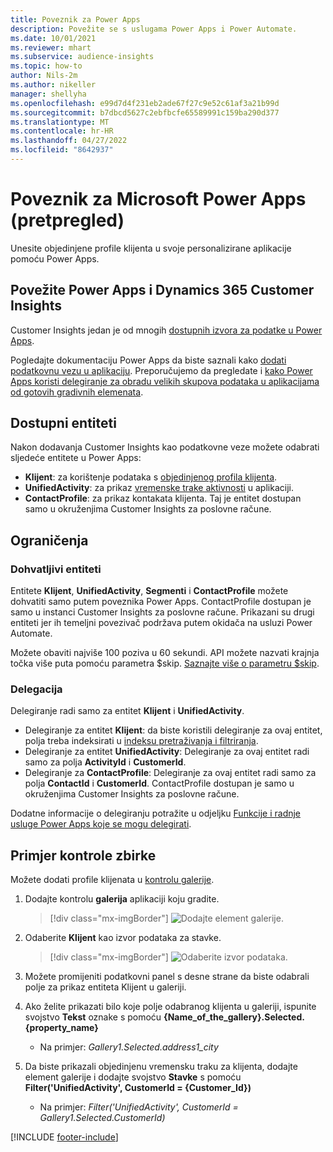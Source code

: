 ```yaml
---
title: Poveznik za Power Apps
description: Povežite se s uslugama Power Apps i Power Automate.
ms.date: 10/01/2021
ms.reviewer: mhart
ms.subservice: audience-insights
ms.topic: how-to
author: Nils-2m
ms.author: nikeller
manager: shellyha
ms.openlocfilehash: e99d7d4f231eb2ade67f27c9e52c61af3a21b99d
ms.sourcegitcommit: b7dbcd5627c2ebfbcfe65589991c159ba290d377
ms.translationtype: MT
ms.contentlocale: hr-HR
ms.lasthandoff: 04/27/2022
ms.locfileid: "8642937"
---
```

# <a name="microsoft-power-apps-connector-preview"></a>Poveznik za Microsoft Power Apps (pretpregled)

Unesite objedinjene profile klijenta u svoje personalizirane aplikacije pomoću Power Apps.

## <a name="connect-power-apps-and-dynamics-365-customer-insights"></a>Povežite Power Apps i Dynamics 365 Customer Insights

Customer Insights jedan je od mnogih [dostupnih izvora za podatke u Power Apps](/powerapps/maker/canvas-apps/working-with-data-sources).

Pogledajte dokumentaciju Power Apps da biste saznali kako [dodati podatkovnu vezu u aplikaciju](/powerapps/maker/canvas-apps/add-data-connection). Preporučujemo da pregledate i [kako Power Apps koristi delegiranje za obradu velikih skupova podataka u aplikacijama od gotovih gradivnih elemenata](/powerapps/maker/canvas-apps/delegation-overview).

## <a name="available-entities"></a>Dostupni entiteti

Nakon dodavanja Customer Insights kao podatkovne veze možete odabrati sljedeće entitete u Power Apps:

- **Klijent**: za korištenje podataka s [objedinjenog profila klijenta](customer-profiles.md).
- **UnifiedActivity**: za prikaz [vremenske trake aktivnosti](activities.md) u aplikaciji.
- **ContactProfile**: za prikaz kontakata klijenta. Taj je entitet dostupan samo u okruženjima Customer Insights za poslovne račune.

## <a name="limitations"></a>Ograničenja

### <a name="retrievable-entities"></a>Dohvatljivi entiteti

Entitete **Klijent**, **UnifiedActivity**, **Segmenti** i **ContactProfile** možete dohvatiti samo putem poveznika Power Apps. ContactProfile dostupan je samo u instanci Customer Insights za poslovne račune. Prikazani su drugi entiteti jer ih temeljni povezivač podržava putem okidača na usluzi Power Automate.

Možete obaviti najviše 100 poziva u 60 sekundi. API možete nazvati krajnja točka više puta pomoću parametra $skip. [Saznajte više o parametru $skip](/connectors/customerinsights/#get-items-from-an-entity).

### <a name="delegation"></a>Delegacija

Delegiranje radi samo za entitet **Klijent** i **UnifiedActivity**. 

- Delegiranje za entitet **Klijent**: da biste koristili delegiranje za ovaj entitet, polja treba indeksirati u [indeksu pretraživanja i filtriranja](search-filter-index.md).  
- Delegiranje za entitet **UnifiedActivity**: Delegiranje za ovaj entitet radi samo za polja **ActivityId** i **CustomerId**.  
- Delegiranje za **ContactProfile**: Delegiranje za ovaj entitet radi samo za polja **ContactId** i **CustomerId**. ContactProfile dostupan je samo u okruženjima Customer Insights za poslovne račune.

Dodatne informacije o delegiranju potražite u odjeljku [Funkcije i radnje usluge Power Apps koje se mogu delegirati](/powerapps/maker/canvas-apps/delegation-overview). 

## <a name="example-gallery-control"></a>Primjer kontrole zbirke

Možete dodati profile klijenata u [kontrolu galerije](/powerapps/maker/canvas-apps/add-gallery).

1. Dodajte kontrolu **galerija** aplikaciji koju gradite.

    > [!div class="mx-imgBorder"]
    > ![Dodajte element galerije.](media/connector-powerapps9.png "Dodajte element galerije.")

2. Odaberite **Klijent** kao izvor podataka za stavke.

    > [!div class="mx-imgBorder"]
    > ![Odaberite izvor podataka.](media/choose-datasource-powerapps.png "Odaberite izvor podataka.")

3. Možete promijeniti podatkovni panel s desne strane da biste odabrali polje za prikaz entiteta Klijent u galeriji.

4. Ako želite prikazati bilo koje polje odabranog klijenta u galeriji, ispunite svojstvo **Tekst** oznake s pomoću **{Name_of_the_gallery}.Selected.{property_name}**  
    - Na primjer: _Gallery1.Selected.address1_city_

5. Da biste prikazali objedinjenu vremensku traku za klijenta, dodajte element galerije i dodajte svojstvo **Stavke** s pomoću **Filter('UnifiedActivity', CustomerId = {Customer_Id})**  
    - Na primjer: _Filter('UnifiedActivity', CustomerId = Gallery1.Selected.CustomerId)_


[!INCLUDE [footer-include](includes/footer-banner.md)]
